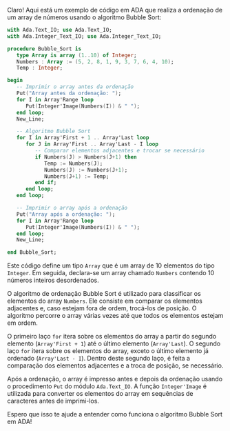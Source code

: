 Claro! Aqui está um exemplo de código em ADA que realiza a ordenação de um array de números usando o algoritmo Bubble Sort:

```ada
with Ada.Text_IO; use Ada.Text_IO;
with Ada.Integer_Text_IO; use Ada.Integer_Text_IO;

procedure Bubble_Sort is
   type Array is array (1..10) of Integer;
   Numbers : Array := (5, 2, 8, 1, 9, 3, 7, 6, 4, 10);
   Temp : Integer;

begin
   -- Imprimir o array antes da ordenação
   Put("Array antes da ordenação: ");
   for I in Array'Range loop
      Put(Integer'Image(Numbers(I)) & " ");
   end loop;
   New_Line;

   -- Algoritmo Bubble Sort
   for I in Array'First + 1 .. Array'Last loop
      for J in Array'First .. Array'Last - I loop
         -- Comparar elementos adjacentes e trocar se necessário
         if Numbers(J) > Numbers(J+1) then
            Temp := Numbers(J);
            Numbers(J) := Numbers(J+1);
            Numbers(J+1) := Temp;
         end if;
      end loop;
   end loop;

   -- Imprimir o array após a ordenação
   Put("Array após a ordenação: ");
   for I in Array'Range loop
      Put(Integer'Image(Numbers(I)) & " ");
   end loop;
   New_Line;

end Bubble_Sort;
```

Este código define um tipo `Array` que é um array de 10 elementos do tipo `Integer`. Em seguida, declara-se um array chamado `Numbers` contendo 10 números inteiros desordenados.

O algoritmo de ordenação Bubble Sort é utilizado para classificar os elementos do array `Numbers`. Ele consiste em comparar os elementos adjacentes e, caso estejam fora de ordem, trocá-los de posição. O algoritmo percorre o array várias vezes até que todos os elementos estejam em ordem.

O primeiro laço `for` itera sobre os elementos do array a partir do segundo elemento (`Array'First + 1`) até o último elemento (`Array'Last`). O segundo laço `for` itera sobre os elementos do array, exceto o último elemento já ordenado (`Array'Last - I`). Dentro deste segundo laço, é feita a comparação dos elementos adjacentes e a troca de posição, se necessário.

Após a ordenação, o array é impresso antes e depois da ordenação usando o procedimento `Put` do módulo `Ada.Text_IO`. A função `Integer'Image` é utilizada para converter os elementos do array em sequências de caracteres antes de imprimi-los.

Espero que isso te ajude a entender como funciona o algoritmo Bubble Sort em ADA!